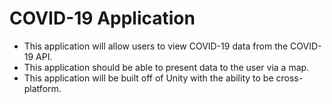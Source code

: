 # COVID-19 Application 
- This application will allow users to view COVID-19 data from the COVID-19 API.
- This application should be able to present data to the user via a map. 
- This application will be built off of Unity with the ability to be cross-platform.
